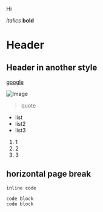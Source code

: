 Hi

*italics*
**bold**
# Header
## Header in another style

[google](google.com)


![Image](https://upload.wikimedia.org/wikipedia/commons/4/49/A_black_image.jpg) 

> quote

- list
- list2
- list3

1. 1
2. 2
3. 3

horizontal page break
---
`inline code`

```
code block
code block
```
